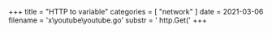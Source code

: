 +++
title = "HTTP to variable"
categories = [ "network" ]
date = 2021-03-06
filename = 'x\youtube\youtube.go'
substr = ' http.Get('
+++
